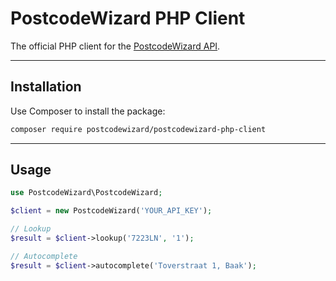 # PostcodeWizard PHP Client

The official PHP client for the [PostcodeWizard API](https://api.postcodewizard.nl/docs/api).

---

## Installation

Use Composer to install the package:

```bash
composer require postcodewizard/postcodewizard-php-client
```

---

## Usage

```php
use PostcodeWizard\PostcodeWizard;

$client = new PostcodeWizard('YOUR_API_KEY');

// Lookup
$result = $client->lookup('7223LN', '1');

// Autocomplete
$result = $client->autocomplete('Toverstraat 1, Baak');


```
